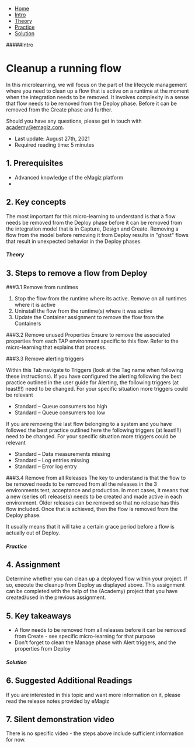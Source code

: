<div class="ez-academy">
    <div class="ez-academy__body">
        <main class="micro-learning">
        <ul class="doc-nav">
            <li class="doc-nav__item"><a href="../../docs/microlearning/advanced-lifecycle-management-index" class="doc-nav__link">Home</a></li>
            <li class="doc-nav__item"><a href="#intro" class="doc-nav__link">Intro</a></li>
            <li class="doc-nav__item"><a href="#theory" class="doc-nav__link">Theory</a></li>
            <li class="doc-nav__item"><a href="#practice" class="doc-nav__link">Practice</a></li>
            <li class="doc-nav__item"><a href="#solution" class="doc-nav__link">Solution</a></li>
        </ul>

<div class="doc">

#####Intro

# Cleanup a running flow 
 
In this microlearning, we will focus on the part of the lifecycle management where you need to clean up a flow that is active on a runtime at the moment when the integration needs to be removed. It involves complexity in a sense that flow needs to be removed from the Deploy phase. Before it can be removed from the Create phase and further.

Should you have any questions, please get in touch with academy@emagiz.com.

- Last update: August 27th, 2021
- Required reading time: 5 minutes

## 1. Prerequisites
- Advanced knowledge of the eMagiz platform
-

## 2. Key concepts
The most important for this micro-learning to understand is that a flow needs be removed from the Deploy phase before it can be removed from the integration model that is in Capture, Design and Create. Removing a flow from the model before removing it from Deploy results in "ghost" flows that result in unexpected behavior in the Deploy phases.

##### Theory
  
## 3. Steps to remove a flow from Deploy


###3.1 Remove from runtimes

1. Stop the flow from the runtime where its active. Remove on all runtimes where it is active
2. Uninstall the flow from the runtime(s) where it was active
3. Update the Container assignment to remove the flow from the Containers

###3.2 Remove unused Properties
Ensure to remove the associated properties from each TAP environment specific to this flow. Refer to the micro-learning that explains that process.

###3.3 Remove alerting triggers

Within this Tab navigate to Triggers (look at the Tag name when following these instructions). If you have configured the alerting following the best practice outlined in the user guide for Alerting, the following triggers (at least!!!) need to be changed. For your specific situation more triggers could be relevant
- Standard – Queue consumers too high
- Standard – Queue consumers too low

If you are removing the last flow belonging to a system and you have followed the best practice outlined here the following triggers (at least!!!) need to be changed. For your specific situation more triggers could be relevant

- Standard – Data measurements missing
- Standard – Log entries missing
- Standard – Error log entry

###3.4 Remove from all Releases
The key to understand is that the flow to be removed needs to be removed from all the releases in the 3 environments test, acceptance and production. In most cases, it means that a new (series of) release(s) needs to be created and made active in each environment. Older releases can be removed so that no release has this flow included. Once that is achieved, then the flow is removed from the Deploy phase. 

It usually means that it will take a certain grace period before a flow is actually out of Deploy.


##### Practice

## 4. Assignment

Determine whether you can clean up a deployed flow within your project. If so, execute the cleanup from Deploy as displayed above. This assignment can be completed with the help of the (Academy) project that you have created/used in the previous assignment.

## 5. Key takeaways

- A flow needs to be removed from all releases before it can be removed from Create - see specific micro-learning for that purpose
- Don't forget to clean the Manage phase with Alert triggers, and the properties from Deploy

##### Solution

## 6. Suggested Additional Readings

If you are interested in this topic and want more information on it, please read the release notes provided by eMagiz

## 7. Silent demonstration video

There is no specific video - the steps above include sufficient information for now.

</div>
</main>
</div>
</div>